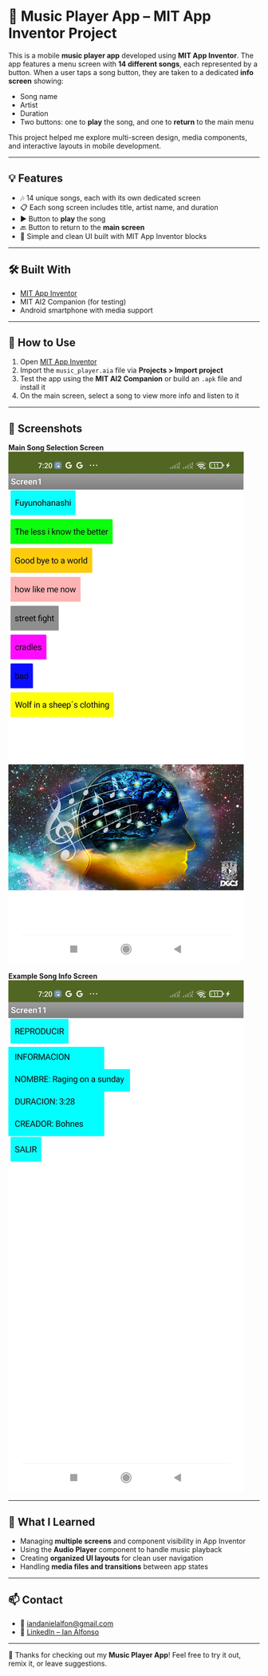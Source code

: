 # 🎵 Music Player App – MIT App Inventor Project

This is a mobile **music player app** developed using **MIT App Inventor**. The app features a menu screen with **14 different songs**, each represented by a button. When a user taps a song button, they are taken to a dedicated **info screen** showing:
- Song name  
- Artist  
- Duration  
- Two buttons: one to **play** the song, and one to **return** to the main menu

This project helped me explore multi-screen design, media components, and interactive layouts in mobile development.

---

## 💡 Features
- 🎶 14 unique songs, each with its own dedicated screen
- 📋 Each song screen includes title, artist name, and duration
- ▶️ Button to **play** the song
- 🔙 Button to return to the **main screen**
- 📱 Simple and clean UI built with MIT App Inventor blocks

---

## 🛠️ Built With
- [MIT App Inventor](https://appinventor.mit.edu/)
- MIT AI2 Companion (for testing)
- Android smartphone with media support

---

## 🚀 How to Use

1. Open [MIT App Inventor](https://ai2.appinventor.mit.edu/)
2. Import the `music_player.aia` file via **Projects > Import project**
3. Test the app using the **MIT AI2 Companion** or build an `.apk` file and install it
4. On the main screen, select a song to view more info and listen to it

---

## 📸 Screenshots

**Main Song Selection Screen**  
![Main Screen](./main_screen.png.jpg)

**Example Song Info Screen**  
![Song Info](./song_info_screen.png.jpg)


---

## 🧠 What I Learned
- Managing **multiple screens** and component visibility in App Inventor
- Using the **Audio Player** component to handle music playback
- Creating **organized UI layouts** for clean user navigation
- Handling **media files and transitions** between app states

---

## 📫 Contact
- 📧 iandanielalfon@gmail.com  
- 🔗 [LinkedIn – Ian Alfonso](https://www.linkedin.com/in/ianalfonso)

---

🙌 Thanks for checking out my **Music Player App**! Feel free to try it out, remix it, or leave suggestions.

